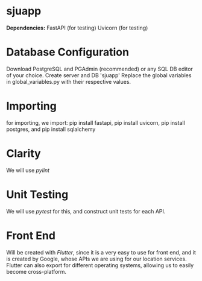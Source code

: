 # sjuapp
**Dependencies:**
 FastAPI (for testing)
Uvicorn (for testing)

# Database Configuration
Download PostgreSQL and PGAdmin (recommended) or any SQL DB editor of your choice.
Create server and DB 'sjuapp'
Replace the global variables in global_variables.py with their respective values.

# Importing
for importing, we import:
pip install fastapi,
pip install uvicorn,
pip install postgres,
and pip install sqlalchemy

# Clarity
We will use _pylint_
# Unit Testing
We will use _pytest_ for this, and construct unit tests for each API.

# Front End
Will be created with _Flutter_, since it is a very easy to use for front end, and it is created by Google, whose APIs we are using for our location services.
Flutter can also export for different operating systems, allowing us to easily become cross-platform.
